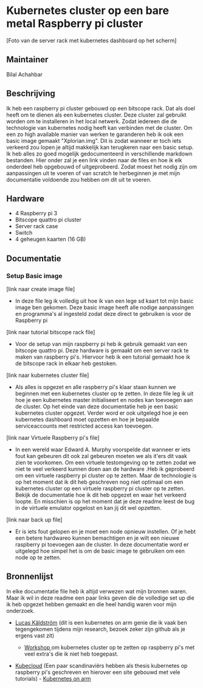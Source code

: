 # Kubernetes cluster op een bare metal Raspberry pi cluster

[Foto van de server rack met kubernetes dashboard op het scherm]

## Maintainer

Bilal Achahbar 

## Beschrijving
Ik heb een raspberry pi cluster gebouwd op een bitscope rack. Dat als doel heeft om te dienen als een kubernetes cluster. Deze cluster zal gebruikt worden om te installeren in het local netwerk. Zodat iedereen die de technologie van kubernetes nodig heeft kan verbinden met de cluster. Om een zo high available manier van werken te garanderen heb ik ook een basic image gemaakt "Xplorian.img". Dit is zodat wanneer er toch iets verkeerd zou lopen je altijd makkelijk kan terugkeren naar een basic setup. Ik heb alles zo goed mogelijk gedocumenteerd in verschillende markdown bestanden. Hier onder zal je een link vinden naar de files en hoe ik elk onderdeel heb opgebouwd of uitgeprobeerd. Zodat moest het nodig zijn om aanpassingen uit te voeren of van scratch te herbeginnen je met mijn documentatie voldoende zou hebben om dit uit te voeren. 

## Hardware

- 4 Raspberry pi 3 
- Bitscope quattro pi cluster
- Server rack case
- Switch 
- 4 geheugen kaarten (16 GB)


## Documentatie

### Setup Basic image
 [link naar  create image file] 
 
- In deze file leg ik volledig uit hoe ik van een lege sd kaart tot mijn basic image ben gekomen. Deze basic image heeft alle nodige aanpassingen en programma's al ingesteld zodat deze direct te gebruiken is voor de Raspberry pi
      

 [link naar  tutorial bitscope rack file] 
 
 - Voor de setup van mijn raspberry pi heb ik gebruik gemaakt van een bitscope quattro pi. Deze hardware is gemaakt om een server rack te maken van raspberry pi's. Hiervoor heb ik een tutorial gemaakt hoe ik de bitscope rack in elkaar heb gestoken.
 
  [link naar  kubernetes cluster file]
  
- Als alles is opgezet en alle raspberry pi's klaar staan kunnen we beginnen met een kubernetes cluster op te zetten. In deze file leg ik uit hoe je een kubernetes master initialiseert en nodes kan toevoegen aan de cluster. Op het einde van deze documentatie heb je een basic kubernetes cluster opgezet. Verder word er ook uitgelegd hoe je een kubernetes dashboard moet opzetten en hoe je bepaalde serviceaccounts met restricted access kan toevoegen.

 [link naar Virtuele Raspberry pi's file] 
 
 - In een wereld waar Edward A. Murphy voorspelde dat wanneer er iets fout kan gebeuren dit ook zal gebeuren moeten we als it'ers dit vaak zien te voorkomen. Om een virtuele testomgeving op te zetten zodat we niet te veel verkeerd kunnen doen aan de hardware .Heb ik geprobeerd om een virtuele raspberry pi cluster op te zetten. Maar de technologie is op het moment dat ik dit heb geschreven nog niet optimaal om een kubernetes cluster op een virtuele raspberry pi cluster op te zetten. Bekijk de documentatie hoe ik dit heb opgezet en waar het verkeerd loopte. En  misschien is op het moment dat je deze readme leest de bug in de virtuele emulator opgelost en kan jij dit wel opzetten.
 
  [link naar  back up file] 
  
  - Er is iets fout gelopen en je moet een node opnieuw instellen. Of je hebt een betere hardwareo kunnen bemachtigen en je wilt een nieuwe raspberry pi toevoegen aan de cluster. In deze documentatie word er uitgelegd hoe simpel het is om de basic image te gebruiken om een node op te zetten.
  
  
## Bronnenlijst
  
 In elke documentatie file heb ik altijd verwezen wat mijn bronnen waren. Maar ik wil in deze readme een paar links geven die de volledige set up die ik heb opgezet hebben gemaakt en die heel handig waren voor mijn onderzoek.

- [Lucas Käldström](https://github.com/luxas) (dit is een kubernetes on arm genie die ik vaak ben tegengekomen tijdens mijn research,  bezoek zeker zijn github als je ergens vast zit)
    - [ Workshop ](https://github.com/luxas/kubeadm-workshop)om kubernetes cluster op te zetten op raspberry pi's met veel extra's die ik niet heb toegepast.
    
- [Kubecloud](https://kubecloud.io/)  (Een paar scandinaviërs hebben als thesis kubernetes op raspberry pi's geschreven en hierover een site gebouwd met vele tutorials)
      - [Kubernetes on arm](https://kubecloud.io/setup-a-kubernetes-1-9-0-raspberry-pi-cluster-on-raspbian-using-kubeadm-f8b3b85bc2d1)